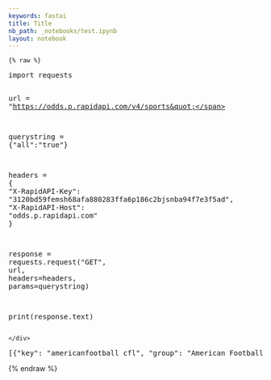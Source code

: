 ```yaml
---
keywords: fastai
title: Title
nb_path: _notebooks/test.ipynb
layout: notebook
---
```


<!--
#################################################
### THIS FILE WAS AUTOGENERATED! DO NOT EDIT! ###
#################################################
# file to edit: _notebooks/test.ipynb
-->

<div class="container" id="notebook-container">
        
    {% raw %}
    
<div class="cell border-box-sizing code_cell rendered">
<div class="input">

<div class="inner_cell">
    <div class="input_area">
<div class=" highlight hl-ipython3"><pre><span></span><span class="kn">import</span> <span class="nn">requests</span>

<span class="n">url</span> <span class="o">=</span> <span class="s2">&quot;https://odds.p.rapidapi.com/v4/sports&quot;</span>

<span class="n">querystring</span> <span class="o">=</span> <span class="p">{</span><span class="s2">&quot;all&quot;</span><span class="p">:</span><span class="s2">&quot;true&quot;</span><span class="p">}</span>

<span class="n">headers</span> <span class="o">=</span> <span class="p">{</span>
	<span class="s2">&quot;X-RapidAPI-Key&quot;</span><span class="p">:</span> <span class="s2">&quot;3120bd59femsh68afa880283ffa6p186c2bjsnba94f7e3f5ad&quot;</span><span class="p">,</span>
	<span class="s2">&quot;X-RapidAPI-Host&quot;</span><span class="p">:</span> <span class="s2">&quot;odds.p.rapidapi.com&quot;</span>
<span class="p">}</span>

<span class="n">response</span> <span class="o">=</span> <span class="n">requests</span><span class="o">.</span><span class="n">request</span><span class="p">(</span><span class="s2">&quot;GET&quot;</span><span class="p">,</span> <span class="n">url</span><span class="p">,</span> <span class="n">headers</span><span class="o">=</span><span class="n">headers</span><span class="p">,</span> <span class="n">params</span><span class="o">=</span><span class="n">querystring</span><span class="p">)</span>

<span class="nb">print</span><span class="p">(</span><span class="n">response</span><span class="o">.</span><span class="n">text</span><span class="p">)</span>
</pre></div>

    </div>
</div>
</div>

<div class="output_wrapper">
<div class="output">

<div class="output_area">

<div class="output_subarea output_stream output_stdout output_text">
<pre>[{&#34;key&#34;: &#34;americanfootball_cfl&#34;, &#34;group&#34;: &#34;American Football&#34;, &#34;title&#34;: &#34;CFL&#34;, &#34;description&#34;: &#34;Canadian Football League&#34;, &#34;active&#34;: true, &#34;has_outrights&#34;: false}, {&#34;key&#34;: &#34;americanfootball_ncaaf&#34;, &#34;group&#34;: &#34;American Football&#34;, &#34;title&#34;: &#34;NCAAF&#34;, &#34;description&#34;: &#34;US College Football&#34;, &#34;active&#34;: true, &#34;has_outrights&#34;: false}, {&#34;key&#34;: &#34;americanfootball_nfl&#34;, &#34;group&#34;: &#34;American Football&#34;, &#34;title&#34;: &#34;NFL&#34;, &#34;description&#34;: &#34;US Football&#34;, &#34;active&#34;: true, &#34;has_outrights&#34;: false}, {&#34;key&#34;: &#34;americanfootball_nfl_preseason&#34;, &#34;group&#34;: &#34;American Football&#34;, &#34;title&#34;: &#34;NFL Preseason&#34;, &#34;description&#34;: &#34;US Football&#34;, &#34;active&#34;: false, &#34;has_outrights&#34;: false}, {&#34;key&#34;: &#34;americanfootball_nfl_super_bowl_winner&#34;, &#34;group&#34;: &#34;American Football&#34;, &#34;title&#34;: &#34;NFL Super Bowl Winner&#34;, &#34;description&#34;: &#34;Super Bowl Winner 2022/2023&#34;, &#34;active&#34;: true, &#34;has_outrights&#34;: true}, {&#34;key&#34;: &#34;aussierules_afl&#34;, &#34;group&#34;: &#34;Aussie Rules&#34;, &#34;title&#34;: &#34;AFL&#34;, &#34;description&#34;: &#34;Aussie Football&#34;, &#34;active&#34;: false, &#34;has_outrights&#34;: false}, {&#34;key&#34;: &#34;baseball_mlb&#34;, &#34;group&#34;: &#34;Baseball&#34;, &#34;title&#34;: &#34;MLB&#34;, &#34;description&#34;: &#34;Major League Baseball&#34;, &#34;active&#34;: true, &#34;has_outrights&#34;: false}, {&#34;key&#34;: &#34;baseball_mlb_world_series_winner&#34;, &#34;group&#34;: &#34;Baseball&#34;, &#34;title&#34;: &#34;MLB World Series Winner&#34;, &#34;description&#34;: &#34;World Series Winner 2022&#34;, &#34;active&#34;: true, &#34;has_outrights&#34;: true}, {&#34;key&#34;: &#34;basketball_euroleague&#34;, &#34;group&#34;: &#34;Basketball&#34;, &#34;title&#34;: &#34;Basketball Euroleague&#34;, &#34;description&#34;: &#34;Basketball Euroleague&#34;, &#34;active&#34;: true, &#34;has_outrights&#34;: false}, {&#34;key&#34;: &#34;basketball_nba&#34;, &#34;group&#34;: &#34;Basketball&#34;, &#34;title&#34;: &#34;NBA&#34;, &#34;description&#34;: &#34;US Basketball&#34;, &#34;active&#34;: true, &#34;has_outrights&#34;: false}, {&#34;key&#34;: &#34;basketball_nba_championship_winner&#34;, &#34;group&#34;: &#34;Basketball&#34;, &#34;title&#34;: &#34;NBA Championship Winner&#34;, &#34;description&#34;: &#34;Championship Winner 2022/2023&#34;, &#34;active&#34;: true, &#34;has_outrights&#34;: true}, {&#34;key&#34;: &#34;basketball_nba_preseason&#34;, &#34;group&#34;: &#34;Basketball&#34;, &#34;title&#34;: &#34;NBA Preseason&#34;, &#34;description&#34;: &#34;US Basketball&#34;, &#34;active&#34;: true, &#34;has_outrights&#34;: false}, {&#34;key&#34;: &#34;basketball_ncaab&#34;, &#34;group&#34;: &#34;Basketball&#34;, &#34;title&#34;: &#34;NCAAB&#34;, &#34;description&#34;: &#34;US College Basketball&#34;, &#34;active&#34;: false, &#34;has_outrights&#34;: false}, {&#34;key&#34;: &#34;basketball_wnba&#34;, &#34;group&#34;: &#34;Basketball&#34;, &#34;title&#34;: &#34;WNBA&#34;, &#34;description&#34;: &#34;US Basketball&#34;, &#34;active&#34;: false, &#34;has_outrights&#34;: false}, {&#34;key&#34;: &#34;cricket_asia_cup&#34;, &#34;group&#34;: &#34;Cricket&#34;, &#34;title&#34;: &#34;Asia Cup&#34;, &#34;description&#34;: &#34;Asia Cup&#34;, &#34;active&#34;: false, &#34;has_outrights&#34;: false}, {&#34;key&#34;: &#34;cricket_big_bash&#34;, &#34;group&#34;: &#34;Cricket&#34;, &#34;title&#34;: &#34;Big Bash&#34;, &#34;description&#34;: &#34;Big Bash League&#34;, &#34;active&#34;: false, &#34;has_outrights&#34;: false}, {&#34;key&#34;: &#34;cricket_caribbean_premier_league&#34;, &#34;group&#34;: &#34;Cricket&#34;, &#34;title&#34;: &#34;CPLT20&#34;, &#34;description&#34;: &#34;Caribbean Premier League&#34;, &#34;active&#34;: false, &#34;has_outrights&#34;: false}, {&#34;key&#34;: &#34;cricket_icc_world_cup&#34;, &#34;group&#34;: &#34;Cricket&#34;, &#34;title&#34;: &#34;ICC World Cup&#34;, &#34;description&#34;: &#34;ICC World Cup&#34;, &#34;active&#34;: true, &#34;has_outrights&#34;: false}, {&#34;key&#34;: &#34;cricket_international_t20&#34;, &#34;group&#34;: &#34;Cricket&#34;, &#34;title&#34;: &#34;International Twenty20&#34;, &#34;description&#34;: &#34;International Twenty20&#34;, &#34;active&#34;: true, &#34;has_outrights&#34;: false}, {&#34;key&#34;: &#34;cricket_ipl&#34;, &#34;group&#34;: &#34;Cricket&#34;, &#34;title&#34;: &#34;IPL&#34;, &#34;description&#34;: &#34;Indian Premier League&#34;, &#34;active&#34;: false, &#34;has_outrights&#34;: false}, {&#34;key&#34;: &#34;cricket_odi&#34;, &#34;group&#34;: &#34;Cricket&#34;, &#34;title&#34;: &#34;One Day Internationals&#34;, &#34;description&#34;: &#34;One Day Internationals&#34;, &#34;active&#34;: true, &#34;has_outrights&#34;: false}, {&#34;key&#34;: &#34;cricket_test_match&#34;, &#34;group&#34;: &#34;Cricket&#34;, &#34;title&#34;: &#34;Test Matches&#34;, &#34;description&#34;: &#34;International Test Matches&#34;, &#34;active&#34;: false, &#34;has_outrights&#34;: false}, {&#34;key&#34;: &#34;cricket_the_hundred&#34;, &#34;group&#34;: &#34;Cricket&#34;, &#34;title&#34;: &#34;The Hundred&#34;, &#34;description&#34;: &#34;The Hundred&#34;, &#34;active&#34;: false, &#34;has_outrights&#34;: false}, {&#34;key&#34;: &#34;golf_masters_tournament_winner&#34;, &#34;group&#34;: &#34;Golf&#34;, &#34;title&#34;: &#34;Masters Tournament Winner&#34;, &#34;description&#34;: &#34;2023 Winner&#34;, &#34;active&#34;: true, &#34;has_outrights&#34;: true}, {&#34;key&#34;: &#34;golf_pga_championship_winner&#34;, &#34;group&#34;: &#34;Golf&#34;, &#34;title&#34;: &#34;PGA Championship Winner&#34;, &#34;description&#34;: &#34;2023 Winner&#34;, &#34;active&#34;: true, &#34;has_outrights&#34;: true}, {&#34;key&#34;: &#34;golf_the_open_championship_winner&#34;, &#34;group&#34;: &#34;Golf&#34;, &#34;title&#34;: &#34;The Open Winner&#34;, &#34;description&#34;: &#34;2023 Winner&#34;, &#34;active&#34;: true, &#34;has_outrights&#34;: true}, {&#34;key&#34;: &#34;golf_us_open_winner&#34;, &#34;group&#34;: &#34;Golf&#34;, &#34;title&#34;: &#34;US Open Winner&#34;, &#34;description&#34;: &#34;2023 Winner&#34;, &#34;active&#34;: true, &#34;has_outrights&#34;: true}, {&#34;key&#34;: &#34;icehockey_nhl&#34;, &#34;group&#34;: &#34;Ice Hockey&#34;, &#34;title&#34;: &#34;NHL&#34;, &#34;description&#34;: &#34;US Ice Hockey&#34;, &#34;active&#34;: true, &#34;has_outrights&#34;: false}, {&#34;key&#34;: &#34;icehockey_nhl_championship_winner&#34;, &#34;group&#34;: &#34;Ice Hockey&#34;, &#34;title&#34;: &#34;NHL Championship Winner&#34;, &#34;description&#34;: &#34;Stanley Cup Winner 2022/2023&#34;, &#34;active&#34;: true, &#34;has_outrights&#34;: true}, {&#34;key&#34;: &#34;icehockey_sweden_allsvenskan&#34;, &#34;group&#34;: &#34;Ice Hockey&#34;, &#34;title&#34;: &#34;HockeyAllsvenskan&#34;, &#34;description&#34;: &#34;Swedish Hockey Allsvenskan&#34;, &#34;active&#34;: true, &#34;has_outrights&#34;: false}, {&#34;key&#34;: &#34;icehockey_sweden_hockey_league&#34;, &#34;group&#34;: &#34;Ice Hockey&#34;, &#34;title&#34;: &#34;SHL&#34;, &#34;description&#34;: &#34;Swedish Hockey League&#34;, &#34;active&#34;: true, &#34;has_outrights&#34;: false}, {&#34;key&#34;: &#34;mma_mixed_martial_arts&#34;, &#34;group&#34;: &#34;Mixed Martial Arts&#34;, &#34;title&#34;: &#34;MMA&#34;, &#34;description&#34;: &#34;Mixed Martial Arts&#34;, &#34;active&#34;: true, &#34;has_outrights&#34;: false}, {&#34;key&#34;: &#34;politics_us_presidential_election_winner&#34;, &#34;group&#34;: &#34;Politics&#34;, &#34;title&#34;: &#34;US Presidential Elections Winner&#34;, &#34;description&#34;: &#34;2024 US Presidential Election Winner&#34;, &#34;active&#34;: false, &#34;has_outrights&#34;: true}, {&#34;key&#34;: &#34;rugbyleague_nrl&#34;, &#34;group&#34;: &#34;Rugby League&#34;, &#34;title&#34;: &#34;NRL&#34;, &#34;description&#34;: &#34;Aussie Rugby League&#34;, &#34;active&#34;: false, &#34;has_outrights&#34;: false}, {&#34;key&#34;: &#34;soccer_africa_cup_of_nations&#34;, &#34;group&#34;: &#34;Soccer&#34;, &#34;title&#34;: &#34;Africa Cup of Nations&#34;, &#34;description&#34;: &#34;Africa Cup of Nations&#34;, &#34;active&#34;: false, &#34;has_outrights&#34;: false}, {&#34;key&#34;: &#34;soccer_argentina_primera_division&#34;, &#34;group&#34;: &#34;Soccer&#34;, &#34;title&#34;: &#34;Primera Divisi\u00f3n - Argentina&#34;, &#34;description&#34;: &#34;Argentine Primera Divisi\u00f3n&#34;, &#34;active&#34;: true, &#34;has_outrights&#34;: false}, {&#34;key&#34;: &#34;soccer_australia_aleague&#34;, &#34;group&#34;: &#34;Soccer&#34;, &#34;title&#34;: &#34;A-League&#34;, &#34;description&#34;: &#34;Aussie Soccer&#34;, &#34;active&#34;: true, &#34;has_outrights&#34;: false}, {&#34;key&#34;: &#34;soccer_belgium_first_div&#34;, &#34;group&#34;: &#34;Soccer&#34;, &#34;title&#34;: &#34;Belgium First Div&#34;, &#34;description&#34;: &#34;Belgian First Division A&#34;, &#34;active&#34;: true, &#34;has_outrights&#34;: false}, {&#34;key&#34;: &#34;soccer_brazil_campeonato&#34;, &#34;group&#34;: &#34;Soccer&#34;, &#34;title&#34;: &#34;Brazil S\u00e9rie A&#34;, &#34;description&#34;: &#34;Brasileir\u00e3o S\u00e9rie A&#34;, &#34;active&#34;: true, &#34;has_outrights&#34;: false}, {&#34;key&#34;: &#34;soccer_brazil_serie_b&#34;, &#34;group&#34;: &#34;Soccer&#34;, &#34;title&#34;: &#34;Brazil S\u00e9rie B&#34;, &#34;description&#34;: &#34;Campeonato Brasileiro S\u00e9rie B&#34;, &#34;active&#34;: true, &#34;has_outrights&#34;: false}, {&#34;key&#34;: &#34;soccer_chile_campeonato&#34;, &#34;group&#34;: &#34;Soccer&#34;, &#34;title&#34;: &#34;Primera Divisi\u00f3n - Chile&#34;, &#34;description&#34;: &#34;Campeonato Chileno&#34;, &#34;active&#34;: true, &#34;has_outrights&#34;: false}, {&#34;key&#34;: &#34;soccer_china_superleague&#34;, &#34;group&#34;: &#34;Soccer&#34;, &#34;title&#34;: &#34;Super League - China&#34;, &#34;description&#34;: &#34;Chinese Soccer&#34;, &#34;active&#34;: true, &#34;has_outrights&#34;: false}, {&#34;key&#34;: &#34;soccer_conmebol_copa_libertadores&#34;, &#34;group&#34;: &#34;Soccer&#34;, &#34;title&#34;: &#34;Copa Libertadores&#34;, &#34;description&#34;: &#34;CONMEBOL Copa Libertadores&#34;, &#34;active&#34;: true, &#34;has_outrights&#34;: false}, {&#34;key&#34;: &#34;soccer_denmark_superliga&#34;, &#34;group&#34;: &#34;Soccer&#34;, &#34;title&#34;: &#34;Denmark Superliga&#34;, &#34;description&#34;: &#34;Danish Soccer&#34;, &#34;active&#34;: true, &#34;has_outrights&#34;: false}, {&#34;key&#34;: &#34;soccer_efl_champ&#34;, &#34;group&#34;: &#34;Soccer&#34;, &#34;title&#34;: &#34;Championship&#34;, &#34;description&#34;: &#34;EFL Championship&#34;, &#34;active&#34;: true, &#34;has_outrights&#34;: false}, {&#34;key&#34;: &#34;soccer_england_efl_cup&#34;, &#34;group&#34;: &#34;Soccer&#34;, &#34;title&#34;: &#34;EFL Cup&#34;, &#34;description&#34;: &#34;League Cup&#34;, &#34;active&#34;: false, &#34;has_outrights&#34;: false}, {&#34;key&#34;: &#34;soccer_england_league1&#34;, &#34;group&#34;: &#34;Soccer&#34;, &#34;title&#34;: &#34;League 1&#34;, &#34;description&#34;: &#34;EFL League 1&#34;, &#34;active&#34;: true, &#34;has_outrights&#34;: false}, {&#34;key&#34;: &#34;soccer_england_league2&#34;, &#34;group&#34;: &#34;Soccer&#34;, &#34;title&#34;: &#34;League 2&#34;, &#34;description&#34;: &#34;EFL League 2 &#34;, &#34;active&#34;: true, &#34;has_outrights&#34;: false}, {&#34;key&#34;: &#34;soccer_epl&#34;, &#34;group&#34;: &#34;Soccer&#34;, &#34;title&#34;: &#34;EPL&#34;, &#34;description&#34;: &#34;English Premier League&#34;, &#34;active&#34;: true, &#34;has_outrights&#34;: false}, {&#34;key&#34;: &#34;soccer_fa_cup&#34;, &#34;group&#34;: &#34;Soccer&#34;, &#34;title&#34;: &#34;FA Cup&#34;, &#34;description&#34;: &#34;Football Association Challenge Cup&#34;, &#34;active&#34;: false, &#34;has_outrights&#34;: false}, {&#34;key&#34;: &#34;soccer_fifa_world_cup&#34;, &#34;group&#34;: &#34;Soccer&#34;, &#34;title&#34;: &#34;FIFA World Cup&#34;, &#34;description&#34;: &#34;FIFA World Cup 2022&#34;, &#34;active&#34;: true, &#34;has_outrights&#34;: false}, {&#34;key&#34;: &#34;soccer_fifa_world_cup_winner&#34;, &#34;group&#34;: &#34;Soccer&#34;, &#34;title&#34;: &#34;FIFA World Cup Winner&#34;, &#34;description&#34;: &#34;FIFA World Cup Winner 2022&#34;, &#34;active&#34;: true, &#34;has_outrights&#34;: true}, {&#34;key&#34;: &#34;soccer_finland_veikkausliiga&#34;, &#34;group&#34;: &#34;Soccer&#34;, &#34;title&#34;: &#34;Veikkausliiga - Finland&#34;, &#34;description&#34;: &#34;Finnish  Soccer&#34;, &#34;active&#34;: false, &#34;has_outrights&#34;: false}, {&#34;key&#34;: &#34;soccer_france_ligue_one&#34;, &#34;group&#34;: &#34;Soccer&#34;, &#34;title&#34;: &#34;Ligue 1 - France&#34;, &#34;description&#34;: &#34;French Soccer&#34;, &#34;active&#34;: true, &#34;has_outrights&#34;: false}, {&#34;key&#34;: &#34;soccer_france_ligue_two&#34;, &#34;group&#34;: &#34;Soccer&#34;, &#34;title&#34;: &#34;Ligue 2 - France&#34;, &#34;description&#34;: &#34;French Soccer&#34;, &#34;active&#34;: true, &#34;has_outrights&#34;: false}, {&#34;key&#34;: &#34;soccer_germany_bundesliga&#34;, &#34;group&#34;: &#34;Soccer&#34;, &#34;title&#34;: &#34;Bundesliga - Germany&#34;, &#34;description&#34;: &#34;German Soccer&#34;, &#34;active&#34;: true, &#34;has_outrights&#34;: false}, {&#34;key&#34;: &#34;soccer_germany_bundesliga2&#34;, &#34;group&#34;: &#34;Soccer&#34;, &#34;title&#34;: &#34;Bundesliga 2 - Germany&#34;, &#34;description&#34;: &#34;German Soccer&#34;, &#34;active&#34;: true, &#34;has_outrights&#34;: false}, {&#34;key&#34;: &#34;soccer_italy_serie_a&#34;, &#34;group&#34;: &#34;Soccer&#34;, &#34;title&#34;: &#34;Serie A - Italy&#34;, &#34;description&#34;: &#34;Italian Soccer&#34;, &#34;active&#34;: true, &#34;has_outrights&#34;: false}, {&#34;key&#34;: &#34;soccer_italy_serie_b&#34;, &#34;group&#34;: &#34;Soccer&#34;, &#34;title&#34;: &#34;Serie B - Italy&#34;, &#34;description&#34;: &#34;Italian Soccer&#34;, &#34;active&#34;: true, &#34;has_outrights&#34;: false}, {&#34;key&#34;: &#34;soccer_japan_j_league&#34;, &#34;group&#34;: &#34;Soccer&#34;, &#34;title&#34;: &#34;J League&#34;, &#34;description&#34;: &#34;Japan Soccer League&#34;, &#34;active&#34;: true, &#34;has_outrights&#34;: false}, {&#34;key&#34;: &#34;soccer_korea_kleague1&#34;, &#34;group&#34;: &#34;Soccer&#34;, &#34;title&#34;: &#34;K League 1&#34;, &#34;description&#34;: &#34;Korean Soccer&#34;, &#34;active&#34;: true, &#34;has_outrights&#34;: false}, {&#34;key&#34;: &#34;soccer_league_of_ireland&#34;, &#34;group&#34;: &#34;Soccer&#34;, &#34;title&#34;: &#34;League of Ireland&#34;, &#34;description&#34;: &#34;Airtricity League Premier Division&#34;, &#34;active&#34;: true, &#34;has_outrights&#34;: false}, {&#34;key&#34;: &#34;soccer_mexico_ligamx&#34;, &#34;group&#34;: &#34;Soccer&#34;, &#34;title&#34;: &#34;Liga MX&#34;, &#34;description&#34;: &#34;Mexican Soccer&#34;, &#34;active&#34;: false, &#34;has_outrights&#34;: false}, {&#34;key&#34;: &#34;soccer_netherlands_eredivisie&#34;, &#34;group&#34;: &#34;Soccer&#34;, &#34;title&#34;: &#34;Dutch Eredivisie&#34;, &#34;description&#34;: &#34;Dutch Soccer&#34;, &#34;active&#34;: true, &#34;has_outrights&#34;: false}, {&#34;key&#34;: &#34;soccer_norway_eliteserien&#34;, &#34;group&#34;: &#34;Soccer&#34;, &#34;title&#34;: &#34;Eliteserien - Norway&#34;, &#34;description&#34;: &#34;Norwegian Soccer&#34;, &#34;active&#34;: true, &#34;has_outrights&#34;: false}, {&#34;key&#34;: &#34;soccer_poland_ekstraklasa&#34;, &#34;group&#34;: &#34;Soccer&#34;, &#34;title&#34;: &#34;Ekstraklasa - Poland&#34;, &#34;description&#34;: &#34;Polish Soccer&#34;, &#34;active&#34;: true, &#34;has_outrights&#34;: false}, {&#34;key&#34;: &#34;soccer_portugal_primeira_liga&#34;, &#34;group&#34;: &#34;Soccer&#34;, &#34;title&#34;: &#34;Primeira Liga - Portugal&#34;, &#34;description&#34;: &#34;Portugese Soccer&#34;, &#34;active&#34;: true, &#34;has_outrights&#34;: false}, {&#34;key&#34;: &#34;soccer_russia_premier_league&#34;, &#34;group&#34;: &#34;Soccer&#34;, &#34;title&#34;: &#34;Premier League - Russia&#34;, &#34;description&#34;: &#34;Russian Soccer&#34;, &#34;active&#34;: false, &#34;has_outrights&#34;: false}, {&#34;key&#34;: &#34;soccer_spain_la_liga&#34;, &#34;group&#34;: &#34;Soccer&#34;, &#34;title&#34;: &#34;La Liga - Spain&#34;, &#34;description&#34;: &#34;Spanish Soccer&#34;, &#34;active&#34;: true, &#34;has_outrights&#34;: false}, {&#34;key&#34;: &#34;soccer_spain_segunda_division&#34;, &#34;group&#34;: &#34;Soccer&#34;, &#34;title&#34;: &#34;La Liga 2 - Spain&#34;, &#34;description&#34;: &#34;Spanish Soccer&#34;, &#34;active&#34;: true, &#34;has_outrights&#34;: false}, {&#34;key&#34;: &#34;soccer_spl&#34;, &#34;group&#34;: &#34;Soccer&#34;, &#34;title&#34;: &#34;Premiership - Scotland&#34;, &#34;description&#34;: &#34;Scottish Premiership&#34;, &#34;active&#34;: true, &#34;has_outrights&#34;: false}, {&#34;key&#34;: &#34;soccer_sweden_allsvenskan&#34;, &#34;group&#34;: &#34;Soccer&#34;, &#34;title&#34;: &#34;Allsvenskan - Sweden&#34;, &#34;description&#34;: &#34;Swedish Soccer&#34;, &#34;active&#34;: true, &#34;has_outrights&#34;: false}, {&#34;key&#34;: &#34;soccer_sweden_superettan&#34;, &#34;group&#34;: &#34;Soccer&#34;, &#34;title&#34;: &#34;Superettan - Sweden&#34;, &#34;description&#34;: &#34;Swedish Soccer&#34;, &#34;active&#34;: true, &#34;has_outrights&#34;: false}, {&#34;key&#34;: &#34;soccer_switzerland_superleague&#34;, &#34;group&#34;: &#34;Soccer&#34;, &#34;title&#34;: &#34;Swiss Superleague&#34;, &#34;description&#34;: &#34;Swiss Soccer&#34;, &#34;active&#34;: true, &#34;has_outrights&#34;: false}, {&#34;key&#34;: &#34;soccer_turkey_super_league&#34;, &#34;group&#34;: &#34;Soccer&#34;, &#34;title&#34;: &#34;Turkey Super League&#34;, &#34;description&#34;: &#34;Turkish Soccer&#34;, &#34;active&#34;: true, &#34;has_outrights&#34;: false}, {&#34;key&#34;: &#34;soccer_uefa_champs_league&#34;, &#34;group&#34;: &#34;Soccer&#34;, &#34;title&#34;: &#34;UEFA Champions&#34;, &#34;description&#34;: &#34;European Champions League&#34;, &#34;active&#34;: true, &#34;has_outrights&#34;: false}, {&#34;key&#34;: &#34;soccer_uefa_europa_league&#34;, &#34;group&#34;: &#34;Soccer&#34;, &#34;title&#34;: &#34;UEFA Europa&#34;, &#34;description&#34;: &#34;European Europa League&#34;, &#34;active&#34;: true, &#34;has_outrights&#34;: false}, {&#34;key&#34;: &#34;soccer_uefa_nations_league&#34;, &#34;group&#34;: &#34;Soccer&#34;, &#34;title&#34;: &#34;UEFA Nations League&#34;, &#34;description&#34;: &#34;UEFA Nations League&#34;, &#34;active&#34;: false, &#34;has_outrights&#34;: false}, {&#34;key&#34;: &#34;soccer_usa_mls&#34;, &#34;group&#34;: &#34;Soccer&#34;, &#34;title&#34;: &#34;MLS&#34;, &#34;description&#34;: &#34;Major League Soccer&#34;, &#34;active&#34;: true, &#34;has_outrights&#34;: false}, {&#34;key&#34;: &#34;tennis_atp_aus_open_singles&#34;, &#34;group&#34;: &#34;Tennis&#34;, &#34;title&#34;: &#34;ATP Australian Open&#34;, &#34;description&#34;: &#34;Men&#39;s Singles&#34;, &#34;active&#34;: false, &#34;has_outrights&#34;: false}, {&#34;key&#34;: &#34;tennis_atp_french_open&#34;, &#34;group&#34;: &#34;Tennis&#34;, &#34;title&#34;: &#34;ATP French Open&#34;, &#34;description&#34;: &#34;Men&#39;s Singles&#34;, &#34;active&#34;: false, &#34;has_outrights&#34;: false}, {&#34;key&#34;: &#34;tennis_atp_us_open&#34;, &#34;group&#34;: &#34;Tennis&#34;, &#34;title&#34;: &#34;ATP US Open&#34;, &#34;description&#34;: &#34;Men&#39;s Singles&#34;, &#34;active&#34;: false, &#34;has_outrights&#34;: false}, {&#34;key&#34;: &#34;tennis_atp_wimbledon&#34;, &#34;group&#34;: &#34;Tennis&#34;, &#34;title&#34;: &#34;ATP Wimbledon&#34;, &#34;description&#34;: &#34;Men&#39;s Singles&#34;, &#34;active&#34;: false, &#34;has_outrights&#34;: false}, {&#34;key&#34;: &#34;tennis_wta_aus_open_singles&#34;, &#34;group&#34;: &#34;Tennis&#34;, &#34;title&#34;: &#34;WTA Australian Open&#34;, &#34;description&#34;: &#34;Women&#39;s Singles&#34;, &#34;active&#34;: false, &#34;has_outrights&#34;: false}, {&#34;key&#34;: &#34;tennis_wta_french_open&#34;, &#34;group&#34;: &#34;Tennis&#34;, &#34;title&#34;: &#34;WTA French Open&#34;, &#34;description&#34;: &#34;Women&#39;s Singles&#34;, &#34;active&#34;: false, &#34;has_outrights&#34;: false}, {&#34;key&#34;: &#34;tennis_wta_us_open&#34;, &#34;group&#34;: &#34;Tennis&#34;, &#34;title&#34;: &#34;WTA US Open&#34;, &#34;description&#34;: &#34;Women&#39;s Singles&#34;, &#34;active&#34;: false, &#34;has_outrights&#34;: false}, {&#34;key&#34;: &#34;tennis_wta_wimbledon&#34;, &#34;group&#34;: &#34;Tennis&#34;, &#34;title&#34;: &#34;WTA Wimbledon&#34;, &#34;description&#34;: &#34;Women&#39;s Singles&#34;, &#34;active&#34;: false, &#34;has_outrights&#34;: false}]
</pre>
</div>
</div>

</div>
</div>

</div>
    {% endraw %}

</div>
 

